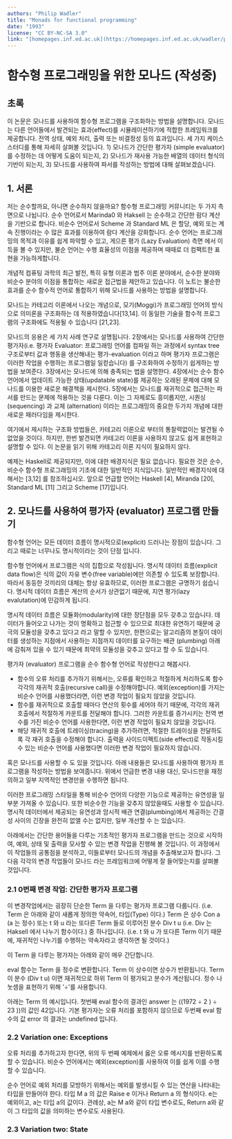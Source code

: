 ```yaml
---
authors: "Philip Wadler"
title: "Monads for functional programming"
date: "1993"
license: "CC BY-NC-SA 3.0"
link: "[homepages.inf.ed.ac.uk](https://homepages.inf.ed.ac.uk/wadler/papers/marktoberdorf/baastad.pdf)"
---
```


# 함수형 프로그래밍을 위한 모나드 (작성중)

## 초록

이 논문은 모나드를 사용하여 함수형 프로그램을 구조화하는 방법을 설명합니다. 모나드는 다른 언어들에서 발견되는 효과(effect)를 시뮬레이션하기에 적합한 프레임워크를 제공합니다. 전역 상태, 예외 처리, 출력 또는 비결정성 등의 효과입니다. 세 가지 케이스 스터디를 통해 자세히 살펴볼 것입니다. 1) 모나드가 간단한 평가자 (simple evaluator) 를 수정하는 데 어떻게 도움이 되는지, 2) 모나드가 재사용 가능한 배열의 데이터 형식의 기반이 되는지, 3) 모나드를 사용하여 파서를 작성하는 방법에 대해 살펴보겠습니다.

## 1. 서론

저는 순수할까요, 아니면 순수하지 않을까요?
함수형 프로그래밍 커뮤니티는 두 가지 측면으로 나뉩니다. 순수 언어로서 Marinda0 와 Haksell 는 순수하고 간단한 람다 계산을 기반으로 합니다. 비순수 언어로서 Scheme 과 Standard ML 은 할당, 예외 또는 계속 진행이라는 수 많은 효과를 이용하여 람다 계산을 강화합니다. 순수 언어는 프로그래밍의 목적과 이유를 쉽게 파악할 수 있고, 게으른 평가 (Lazy Evaluation) 측면 에서 이득을 볼 수 있지만, 불순 언어는 수행 효율성의 이점을 제공하며 때때로 더 컴팩트한 표현을 가능하게합니다.

개념적 컴퓨팅 과학의 최근 발전, 특히 유형 이론과 범주 이론 분야에서, 순수한 분야와 비순수 분야의 이점을 통합하는 새로운 접근법을 제안하고 있습니다. 이 노트는 불순한 효과를 순수 함수적 언어로 통합하기 위해 모나드를 사용하는 방법을 설명합니다.

모나드는 카테고리 이론에서 나오는 개념으로, 모기(Moggi)가 프로그래밍 언어의 방식으로 의미론을 구조화하는 데 적용하였습니다[13,14]. 이 동일한 기술을 함수적 프로그램의 구조화에도 적용될 수 있습니다 [21,23].

모나드의 응용은 세 가지 사례 연구로 설명됩니다. 2장에서는 모나드를 사용하여 간단한 평가자(i.e. 평가자 Evaluator: 프로그래밍 언어를 컴파일 하는 과정에서 syntax tree 구조로부터 값과 행동을 생산해내는 평가-evaluation 이라고 하며 평가자 프로그램은 이러한 작업을 수행하는 프로그램일 일컫습니다) 를 구조화하여 수정하기 쉽게하는 방법을 보여준다. 3장에서는 모나드에 의해 충족되는 법을 설명한다. 4장에서는 순수 함수언어에서 업데이트 가능한 상태(updatable state)를 제공하는 오래된 문제에 대해 모나드를 이용한 새로운 해결책을 제시한다. 5장에서는 모나드를 재귀적으로 접근하는 파서를 만드는 문제에 적용하는 것을 다룬다. 이는 그 자체로도 흥미롭지만, 시퀀싱 (sequencing) 과 교체 (alternation) 이라는 프로그래밍의 중요한 두가지 개념에 대한 새로운 패러다임을 제시한다.

여기에서 제시하는 구조화 방법들은, 카테고리 이론으로 부터의 통찰력없이는 발견될 수 없었을 것이다. 하지만, 한번 발견되면 카테고리 이론을 사용하지 않고도 쉽게 표현하고 설명할 수 있다. 이 논문을 읽기 위해 카테고리 이론 지식이 필요하지 않다.

예제는 Haskell로 제공되지만, 이에 대한 배경지식은 필요 없습니다. 필요한 것은 순수, 비순수 함수형 프로그래밍의 기초에 대한 일반적인 지식입니다. 일반적인 배경지식에 대해서는 [3,12] 를 참조하십시오. 앞으로 언급할 언어는 Haskell [4], Miranda [20], Standard ML [11] 그리고 Scheme [17]입니다.

## 2. 모나드를 사용하여 평가자 (evaluator) 프로그램 만들기

함수형 언어는 모든 데이터 흐름이 명시적으로(explicit) 드러나는 장점이 있습니다. 그리고 때로는 너무나도 명시적이라는 것이 단점 입니다.

함수형 언어에서 프로그램은 식의 집합으로 작성됩니다. 명시적 데이터 흐름(explicit data flow)은 식의 값이 자유 변수(free variable)에만 의존할 수 있도록 보장합니다. 따라서 동등한 것끼리의 대체는 항상 유효하므로, 이러한 프로그램은 규명하기 쉽습니다. 명시적 데이터 흐름은 계산의 순서가 상관없기 때문에, 지연 평가(lazy evalutation)에 민감하게 됩니다.

명시적 데이터 흐름은 모듈화(modularity)에 대한 장단점을 모두 갖추고 있습니다. 데이터가 들어오고 나가는 것이 명확하고 접근할 수 있으므로 최대한 유연하기 때문에 궁극의 모듈성을 갖추고 있다고 라고 말할 수 있지만, 한편으로는 알고리즘의 본질이 데이터를 생성하는 지점에서 사용하는 지점까지 데이터를 요구하는 배관 (plumbing) 아래에 감춰져 있을 수 있기 때문에 최약의 모듈성을 갖추고 있다고 할 수 도 있습니다.

평가자 (evaluator) 프로그램을 순수 함수형 언어로 작성한다고 해봅시다.

- 함수의 오류 처리를 추가하기 위해서는, 오류를 확인하고 적절하게 처리하도록 함수 각각의 재귀적 호출(recursive call)을 수정해야합니다. 예외(exception)를 가지는 비순수 언어를 사용했더라면, 이런 변경 작업이 필요치 않았을 것입니다.
- 함수를 재귀적으로 호출할 때마다 연산의 횟수를 세어야 하기 때문에, 각각의 재귀 호출에서 적절하게 카운트를 전달해야 합니다. 그러한 카운트를 증가시키는 전역 변수를 가진 비순수 언어를 사용한다면, 이런 변경 작업이 필요치 않았을 것입니다.
- 해당 재귀적 호출에 트레이싱(tracing)을 추가하려면, 적절한 트레이싱을 전달하도록 각 재귀 호출을 수정해야 합니다. 출력을 사이드이펙트(side effect)로 작동시킬 수 있는 비순수 언어를 사용했다면 이러한 변경 작업이 필요하지 않습니다.

혹은 모나드를 사용할 수 도 있을 것입니다.
아래 내용들은 모나드를 사용하여 평가자 프로그램을 작성하는 방법을 보여줍니다. 위에서 언급한 변경 내용 대신, 모나드만을 재정의하고 일부 지역적인 변경만을 수행하면 됩니다.

이러한 프로그래밍 스타일을 통해 비순수 언어의 다양한 기능으로 제공하는 유연성을 일부분 가져올 수 있습니다. 또한 비순수한 기능을 갖추지 않았을때도 사용할 수 있습니다. 명시적 데이터에서 제공되는 유연성과 암시적 배관 연결(plumbing)에서 제공하는 간결성 사이의 긴장을 완전히 없앨 수는 없지만, 일부 개선할 수 는 있습니다.

아래에서는 간단한 용어들을 다루는 기초적인 평가자 프로그램을 만드는 것으로 시작하여, 예외, 상태 및 출력을 모사할 수 있는 변경 작업을 진행해 볼 것입니다. 이 과정에서 이 작업들의 공통점을 분석하고, 이들로부터 모나드의 개념을 추출해보고자 합니다. 그 다음 각각의 변경 작업들이 모나드 라는 프레임워크에 어떻게 잘 들어맞는지를 살펴볼 것입니다.

### 2.1 0번째 변경 작업: 간단한 평가자 프로그램

이 변경작업에서는 굉장히 단순한 Term 을 다루는 평가자 프로그램 다룹니다. (i.e. Term 은 아래와 같이 새롭게 정의한 약속어, 타입(Type) 이다.)
<image1>
Term 은 상수 Con a (a 는 정수) 또는 t 와 u 라는 또다른 Term 들로 이루어진 분수 Div t u (i.e. Div 는 Haksell 에서 나누기 함수이다.) 중 하나입니다. (i.e. t 와 u 가 또다른 Term 이기 때문에, 재귀적인 나누기를 수행하는 약속자라고 생각하면 될 것이다.)

이 Term 을 다루는 평가자는 아래와 같이 매우 간단합니다.
<image2>

eval 함수는 Term 을 정수로 변환합니다. Term 이 상수이면 상수가 반환됩니다. Term 이 분수 (Div t u) 이면 재귀적으로 하위 Term 이 평가되고 분수가 계산됩니다. 정수 나눗셈을 표현하기 위해 '÷'를 사용합니다.

아래는 Term 의 예시입니다.
<image3>
첫번째 eval 함수의 결과인 answer 는 ((1972 ÷ 2 ) ÷ 23 ))의 값인 42입니다. 기본 평가자는 오류 처리를 포함하지 않으므로 두번째 eval 함수의 값 error 의 결과는 undefined 입니다.

### 2.2 Variation one: Exceptions

오류 처리를 추가하고자 한다면, 위의 두 번째 예제에서 옳은 오류 메시지를 반환하도록 할 수 있습니다. 비순수 언어에서는 예외(exception)를 사용하여 이를 쉽게 이를 수행할 수 있습니다.

순수 언어로 예외 처리를 모방하기 위해서는 예외를 발생시킬 수 있는 연산을 나타내는 타입을 만들어야 한다.
<image4>
타입 M a 의 값은 Raise e 이거나 Return a 의 형식이다. e는 예외이고, a는 타입 a의 값이다. 관례상, a는 M a와 같이 타입 변수로도, Return a와 같이 그 타입의 값을 의미하는 변수로도 사용된다.

### 2.3 Variation two: State
